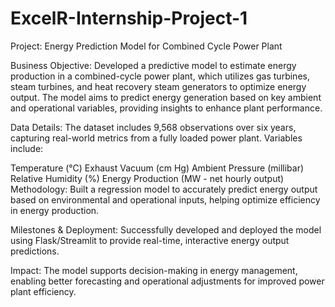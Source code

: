 # ExcelR-Internship-Project-1

Project: Energy Prediction Model for Combined Cycle Power Plant

Business Objective: Developed a predictive model to estimate energy production in a combined-cycle power plant, which utilizes gas turbines, steam turbines, and heat recovery steam generators to optimize energy output. The model aims to predict energy generation based on key ambient and operational variables, providing insights to enhance plant performance.

Data Details: The dataset includes 9,568 observations over six years, capturing real-world metrics from a fully loaded power plant. Variables include:

Temperature (°C)
Exhaust Vacuum (cm Hg)
Ambient Pressure (millibar)
Relative Humidity (%)
Energy Production (MW - net hourly output)
Methodology: Built a regression model to accurately predict energy output based on environmental and operational inputs, helping optimize efficiency in energy production.

Milestones & Deployment: Successfully developed and deployed the model using Flask/Streamlit to provide real-time, interactive energy output predictions.

Impact: The model supports decision-making in energy management, enabling better forecasting and operational adjustments for improved power plant efficiency.
